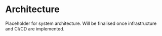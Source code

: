 # Architecture
Placeholder for system architecture. Will be finalised once infrastructure and CI/CD are implemented.
